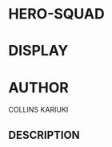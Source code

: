 #                                                   HERO-SQUAD

# DISPLAY



# AUTHOR

COLLINS KARIUKI

## DESCRIPTION

